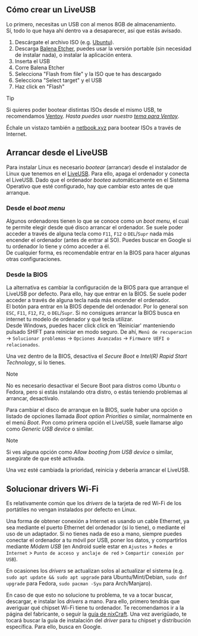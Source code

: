 ## Cómo crear un LiveUSB
Lo primero, necesitas un USB con al menos 8GB de almacenamiento.  
Sí, todo lo que haya ahí dentro va a desaparecer, así que estás avisado.

1. Descárgate el archivo ISO (e.g. [Ubuntu](https://ubuntu.com/download/desktop)).
2. Descarga [Balena Etcher](https://www.balena.io/etcher), puedes usar la versión portable (sin necesidad de instalar nada), o instalar la aplicación entera.
3. Inserta el USB
4. Corre Balena Etcher
5. Selecciona "Flash from file" y la ISO que te has descargado
6. Selecciona "Select target" y el USB
7. Haz click en "Flash"

> [!TIP]
> Si quieres poder bootear distintas ISOs desde el mismo USB, te recomendamos [Ventoy](https://www.ventoy.net/). _Hasta puedes usar nuestro [tema para Ventoy](https://github.com/guluc3m/ventoy-theme)_.
>
> Échale un vistazo también a [netbook.xyz](https://netboot.xyz/) para bootear ISOs a través de Internet.



## Arrancar desde el LiveUSB
Para instalar Linux es necesario _bootear_ (arrancar) desde el instalador de Linux que tenemos en el [LiveUSB](README.md#cómo-crear-un-live-usb). Para ello, apaga el ordenador y conecta el LiveUSB. Dado que el ordenador _bootea_ automáticamente en el Sistema Operativo que esté configurado, hay que cambiar esto antes de que arranque.

### Desde el _boot menu_
Algunos ordenadores tienen lo que se conoce como un _boot menu_, el cual te permite elegir desde qué disco arrancar el ordenador. Se suele poder acceder a través de alguna tecla como `F11`, `F12` o `DEL`/`Supr` nada más encender el ordenador (antes de entrar al SO). Puedes buscar en Google si tu ordenador lo tiene y cómo acceder a él.  
De cualquier forma, es recomendable entrar en la BIOS para hacer algunas otras configuraciones.

### Desde la BIOS
La alternativa es cambiar la configuración de la BIOS para que arranque el LiveUSB por defecto. Para ello, hay que entrar en la BIOS. Se suele poder acceder a través de alguna tecla nada más encender el ordenador.  
El botón para entrar en la BIOS depende del ordenador. Por lo general son `ESC`, `F11`, `F12`, `F2`, o `DEL`/`Supr`. Si no consigues arrancar la BIOS busca en internet tu modelo de ordenador y qué tecla utilizar.  
Desde Windows, puedes hacer click click en 'Reiniciar'
manteniendo pulsado SHIFT para reiniciar en modo seguro. De ahí, `Menú de recuperacion` → `Solucionar problemas` → `Opciones Avanzadas` → `Firmware UEFI o relacionados`.

Una vez dentro de la BIOS, desactiva el _Secure Boot_ e _Intel(R) Rapid Start Technology_, si lo tienes.
> [!NOTE]
> No es necesario desactivar el Secure Boot para distros como Ubuntu o Fedora, pero si
> estás instalando otra distro, o estás teniendo problemas al arrancar, desactívalo.

Para cambiar el disco de arranque en la BIOS, suele haber una opción o listado de opciones llamada _Boot option Priorities_ o similar, normalmente en el menú _Boot_. Pon como primera opción el LiveUSB, suele llamarse algo como _Generic USB device_ o similar.

> [!NOTE]
> Si ves alguna opción como _Allow booting from USB device_ o similar, asegúrate de que esté activada.

Una vez esté cambiada la prioridad, reinicia y debería arrancar el LiveUSB.



## Solucionar drivers Wi-Fi
Es relativamente común que los _drivers_ de la tarjeta de red Wi-Fi de los portátiles no vengan instalados por defecto en Linux.

Una forma de obtener conexión a Internet es usando un cable Ethernet, ya sea mediante el puerto Ethernet del ordenador (si lo tiene), o mediante el uso de un adaptador. Si no tienes nada de eso a mano, siempre puedes conectar el ordenador a tu móvil por USB, poner los datos, y compartirlos mediante _Módem USB_ (en Android suele estar en `Ajustes` > `Redes e Internet` > `Punto de acceso y anclaje de red` > `Compartir conexión por USB`).

En ocasiones los _drivers_ se actualizan solos al actualizar el sistema (e.g. `sudo apt update && sudo apt upgrade` para Ubuntu/Mint/Debian, `sudo dnf upgrade` para Fedora, `sudo pacman -Syu` para Arch/Manjaro).

En caso de que esto no solucione tu problema, te va a tocar buscar, descargar, e instalar los _drivers_ a mano. Para ello, primero tendrás que averiguar qué chipset Wi-Fi tiene tu ordenador. Te recomendamos ir a la página del fabricante, o seguir la [guía de nixCraft](https://www.cyberciti.biz/faq/linux-find-wireless-driver-chipset/). Una vez averigüado, te tocará buscar la guía de instalación del _driver_ para tu chipset y distribución específica. Para ello, busca en Google.
